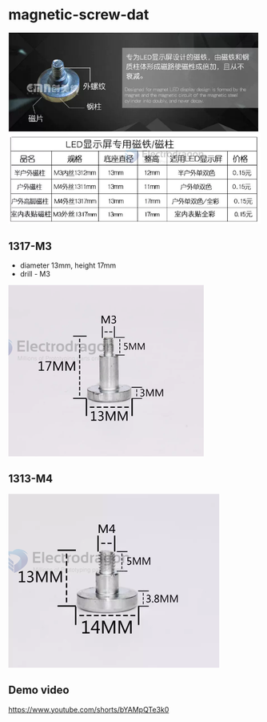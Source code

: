 
# magnetic-screw-dat 

![](2024-02-17-14-20-10.png)

## 1317-M3
- diameter 13mm, height 17mm
- drill - M3 

![](2024-02-17-14-27-40.png)

## 1313-M4

![](2024-02-17-14-28-07.png)



## Demo video

https://www.youtube.com/shorts/bYAMpQTe3k0